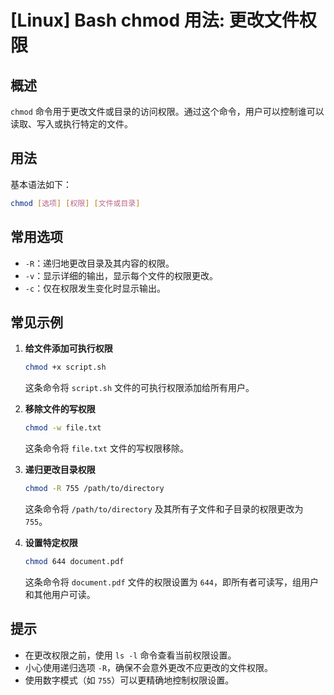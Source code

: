 # [Linux] Bash chmod 用法: 更改文件权限

## 概述
`chmod` 命令用于更改文件或目录的访问权限。通过这个命令，用户可以控制谁可以读取、写入或执行特定的文件。

## 用法
基本语法如下：
```bash
chmod [选项] [权限] [文件或目录]
```

## 常用选项
- `-R`：递归地更改目录及其内容的权限。
- `-v`：显示详细的输出，显示每个文件的权限更改。
- `-c`：仅在权限发生变化时显示输出。

## 常见示例
1. **给文件添加可执行权限**
   ```bash
   chmod +x script.sh
   ```
   这条命令将 `script.sh` 文件的可执行权限添加给所有用户。

2. **移除文件的写权限**
   ```bash
   chmod -w file.txt
   ```
   这条命令将 `file.txt` 文件的写权限移除。

3. **递归更改目录权限**
   ```bash
   chmod -R 755 /path/to/directory
   ```
   这条命令将 `/path/to/directory` 及其所有子文件和子目录的权限更改为 `755`。

4. **设置特定权限**
   ```bash
   chmod 644 document.pdf
   ```
   这条命令将 `document.pdf` 文件的权限设置为 `644`，即所有者可读写，组用户和其他用户可读。

## 提示
- 在更改权限之前，使用 `ls -l` 命令查看当前权限设置。
- 小心使用递归选项 `-R`，确保不会意外更改不应更改的文件权限。
- 使用数字模式（如 `755`）可以更精确地控制权限设置。